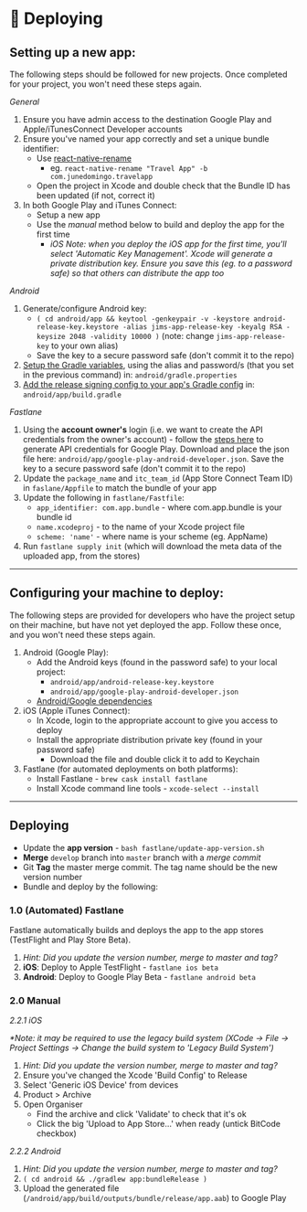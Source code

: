 # 🚀 Deploying

## Setting up a new app:

The following steps should be followed for new projects. Once completed for your project, you won't need these steps again.

*General*

1. Ensure you have admin access to the destination Google Play and Apple/iTunesConnect Developer accounts
1. Ensure you've named your app correctly and set a unique bundle identifier:
    - Use [react-native-rename](https://www.npmjs.com/package/react-native-rename)
        - eg. `react-native-rename "Travel App" -b com.junedomingo.travelapp`
    - Open the project in Xcode and double check that the Bundle ID has been updated (if not, correct it)
1. In both Google Play and iTunes Connect:
    - Setup a new app
    - Use the _manual_ method below to build and deploy the app for the first time
        - _iOS Note: when you deploy the iOS app for the first time, you'll select 'Automatic Key Management'. Xcode will generate a private distribution key. Ensure you save this (eg. to a password safe) so that others can distribute the app too_

*Android*

1. Generate/configure Android key:
    - `( cd android/app && keytool -genkeypair -v -keystore android-release-key.keystore -alias jims-app-release-key -keyalg RSA -keysize 2048 -validity 10000 )` (note: change `jims-app-release-key` to your own alias)
    - Save the key to a secure password safe (don't commit it to the repo)
1. [Setup the Gradle variables](https://reactnative.dev/docs/signed-apk-android#setting-up-gradle-variables), using the alias and password/s (that you set in the previous command) in: `android/gradle.properties`
1. [Add the release signing config to your app's Gradle config](https://reactnative.dev/docs/signed-apk-android#adding-signing-config-to-your-apps-gradle-config) in: `android/app/build.gradle`

*Fastlane*

1. Using the __account owner's__ login (i.e. we want to create the API credentials from the owner's account) - follow the [steps here](https://docs.fastlane.tools/actions/supply/#setup) to generate API credentials for Google Play. Download and place the json file here: `android/app/google-play-android-developer.json`. Save the key to a secure password safe (don't commit it to the repo)
1. Update the `package_name` and `itc_team_id` (App Store Connect Team ID) in `faslane/Appfile` to match the bundle of your app
1. Update the following in `fastlane/Fastfile`:
    - `app_identifier: com.app.bundle` - where com.app.bundle is your bundle id
    - `name.xcodeproj` - to the name of your Xcode project file
    - `scheme: 'name'` - where name is your scheme (eg. AppName)
1. Run `fastlane supply init` (which will download the meta data of the uploaded app, from the stores)

---

## Configuring your machine to deploy:

The following steps are provided for developers who have the project setup on their machine, but have not yet deployed the app. Follow these once, and you won't need these steps again.

1. Android (Google Play):
    - Add the Android keys (found in the password safe) to your local project:
        - `android/app/android-release-key.keystore`
        - `android/app/google-play-android-developer.json`
    - [Android/Google dependencies](https://facebook.github.io/react-native/docs/getting-started#installing-dependencies-1)
1. iOS (Apple iTunes Connect):
    - In Xcode, login to the appropriate account to give you access to deploy
    - Install the appropriate distribution private key (found in your password safe)
        - Download the file and double click it to add to Keychain
1. Fastlane (for automated deployments on both platforms):
    - Install Fastlane - `brew cask install fastlane`
    - Install Xcode command line tools - `xcode-select --install`

---

## Deploying

- Update the __app version__ - `bash fastlane/update-app-version.sh`
- __Merge__ `develop` branch into `master` branch with a _merge commit_
- Git __Tag__ the master merge commit. The tag name should be the new version number
- Bundle and deploy by the following:

### 1.0 (Automated) Fastlane

Fastlane automatically builds and deploys the app to the app stores (TestFlight and Play Store Beta).

 1. _Hint: Did you update the version number, merge to master and tag?_
 1. __iOS__: Deploy to Apple TestFlight - `fastlane ios beta`
 1. __Android__: Deploy to Google Play Beta - `fastlane android beta`

### 2.0 Manual

*2.2.1 iOS*

_*Note: it may be required to use the legacy build system (XCode -> File -> Project Settings -> Change the build system to 'Legacy Build System')_

1. _Hint: Did you update the version number, merge to master and tag?_
1. Ensure you've changed the Xcode 'Build Config' to Release
1. Select 'Generic iOS Device' from devices
1. Product > Archive
1. Open Organiser
    - Find the archive and click 'Validate' to check that it's ok
    - Click the big 'Upload to App Store...' when ready (untick BitCode checkbox)

*2.2.2 Android*

1. _Hint: Did you update the version number, merge to master and tag?_
1. `( cd android && ./gradlew app:bundleRelease )`
1. Upload the generated file (`/android/app/build/outputs/bundle/release/app.aab`) to Google Play
